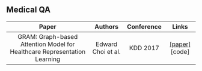## Medical QA

Paper | Authors | Conference | Links
:---: | :---: | :---: | :---:
GRAM: Graph-based Attention Model for Healthcare Representation Learning | Edward Choi et al.|KDD 2017 | [[paper]](https://arxiv.org/pdf/1611.07012.pdf) [code]

